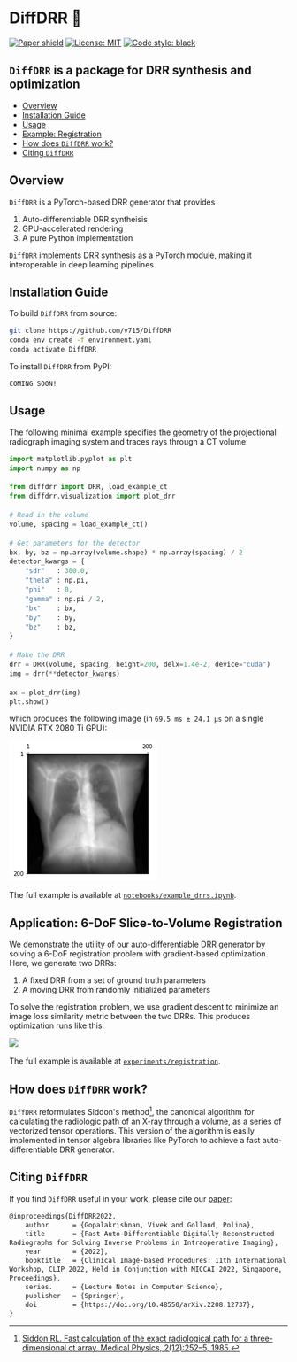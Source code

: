 # DiffDRR 🩻
[![Paper shield](https://img.shields.io/badge/Paper-arxiv.2208.12737-red)](https://arxiv.org/abs/2208.12737)
[![License: MIT](https://img.shields.io/badge/License-MIT-blue)](LICENSE)
[![Code style: black](https://img.shields.io/badge/Code%20style-black-black.svg)](https://github.com/psf/black)

## `DiffDRR` is a package for DRR synthesis and optimization

- [Overview](#overview)
- [Installation Guide](#installation-guide)
- [Usage](#usage)
- [Example: Registration](application-6-dof-slice-to-volume-registration)
- [How does `DiffDRR` work?](#how-does-diffdrr-work)
- [Citing `DiffDRR`](#citing-diffdrr)

## Overview
`DiffDRR` is a PyTorch-based DRR generator that provides

1. Auto-differentiable DRR syntheisis
2. GPU-accelerated rendering
3. A pure Python implementation

`DiffDRR` implements DRR synthesis as a PyTorch module, making it interoperable in deep learning pipelines.

## Installation Guide
To build `DiffDRR` from source:
```zsh
git clone https://github.com/v715/DiffDRR
conda env create -f environment.yaml
conda activate DiffDRR
```

To install `DiffDRR` from PyPI:
```
COMING SOON!
```

## Usage

The following minimal example specifies the geometry of the projectional radiograph imaging system and traces rays through a CT volume:

```Python
import matplotlib.pyplot as plt
import numpy as np

from diffdrr import DRR, load_example_ct
from diffdrr.visualization import plot_drr

# Read in the volume
volume, spacing = load_example_ct()

# Get parameters for the detector
bx, by, bz = np.array(volume.shape) * np.array(spacing) / 2
detector_kwargs = {
    "sdr"   : 300.0,
    "theta" : np.pi,
    "phi"   : 0,
    "gamma" : np.pi / 2,
    "bx"    : bx,
    "by"    : by,
    "bz"    : bz,
}

# Make the DRR
drr = DRR(volume, spacing, height=200, delx=1.4e-2, device="cuda")
img = drr(**detector_kwargs)

ax = plot_drr(img)
plt.show()
```

which produces the following image (in `69.5 ms ± 24.1 µs` on a single NVIDIA RTX 2080 Ti GPU):

![example_drr](figures/example_drr.png)

The full example is available at [`notebooks/example_drrs.ipynb`](notebooks/example_drrs.ipynb).

## Application: 6-DoF Slice-to-Volume Registration

We demonstrate the utility of our auto-differentiable DRR generator by solving a 6-DoF registration problem with gradient-based optimization.
Here, we generate two DRRs:

1. A fixed DRR from a set of ground truth parameters
2. A moving DRR from randomly initialized parameters

To solve the registration problem, we use gradient descent to minimize an image loss similarity metric between the two DRRs.
This produces optimization runs like this:

![](https://github.com/v715/DiffDRR/blob/main/experiments/registration/results/momentum/gifs/converged/6.gif)

The full example is available at [`experiments/registration`](experiments/registration).

## How does `DiffDRR` work?

`DiffDRR` reformulates Siddon's method[^fn], the canonical algorithm for calculating the radiologic path of an X-ray through a volume, as a series of vectorized tensor operations.
This version of the algorithm is easily implemented in tensor algebra libraries like PyTorch to achieve a fast auto-differentiable DRR generator.

[^fn]: [Siddon RL. Fast calculation of the exact radiological path for a three-dimensional ct array.
Medical Physics, 2(12):252–5, 1985.](https://doi.org/10.1118/1.595715)

## Citing `DiffDRR`

If you find `DiffDRR` useful in your work, please cite our [paper](https://arxiv.org/abs/2208.12737):
```
@inproceedings{DiffDRR2022,
    author      = {Gopalakrishnan, Vivek and Golland, Polina},
    title       = {Fast Auto-Differentiable Digitally Reconstructed Radiographs for Solving Inverse Problems in Intraoperative Imaging},
    year        = {2022},
    booktitle   = {Clinical Image-based Procedures: 11th International Workshop, CLIP 2022, Held in Conjunction with MICCAI 2022, Singapore, Proceedings},
    series.     = {Lecture Notes in Computer Science},
    publisher   = {Springer},
    doi         = {https://doi.org/10.48550/arXiv.2208.12737},
}
```
